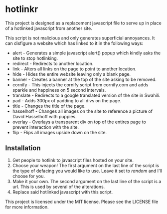 hotlinkr
========
This project is designed as a replacement javascript file to serve up in place of a hotlinked javascript from another site.  

This script is not malicious and only generates superficial annoyances. It can disfigure a website which has linked to it in the following ways:

* alert - Generates a simple javascript alert() popup which kindly asks the site to stop hotlinking.
* redirect - Redirects to another location.
* link - Alters all links on the page to point to another location.
* hide - Hides the entire website leaving only a blank page.
* banner - Creates a banner at the top of the site asking to be removed.
* cornify - This injects the cornify script from cornify.com and adds sparkle and happiness on 5 second intervals.
* translate - Redirects to a google translated version of the site in Swahili.
* pad - Adds 300px of padding to all divs on the page.
* title - Changes the title of the page.
* hasselhoff - Changes all images on the site to reference a picture of David Hasselhoff with puppies.
* overlay - Overlays a transparent div on top of the entires page to prevent interaction with the site.
* flip - Flips all images upside down on the site.

Installation
------------
1. Get people to hotlink to javascript files hosted on your site.
2. Choose your weapon!  The first argument on the last line of the script is the type of defacing you would like to use.  Leave it set to _random_ and I'll choose for you.
3. Make it your own.  The second argument on the last line of the script is a url.  This is used by several of the alterations.
4. Replace said hotlinked javascript with this script.

This project is licensed under the MIT license.  Please see the LICENSE file for more information.

